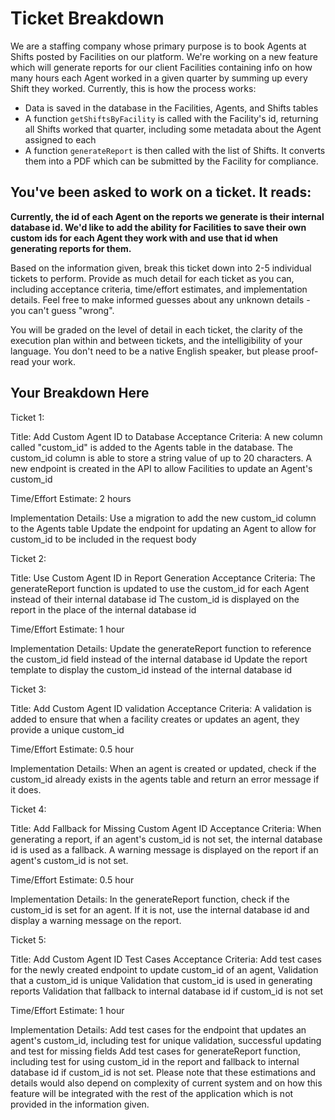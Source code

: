 # Ticket Breakdown
We are a staffing company whose primary purpose is to book Agents at Shifts posted by Facilities on our platform. We're working on a new feature which will generate reports for our client Facilities containing info on how many hours each Agent worked in a given quarter by summing up every Shift they worked. Currently, this is how the process works:

- Data is saved in the database in the Facilities, Agents, and Shifts tables
- A function `getShiftsByFacility` is called with the Facility's id, returning all Shifts worked that quarter, including some metadata about the Agent assigned to each
- A function `generateReport` is then called with the list of Shifts. It converts them into a PDF which can be submitted by the Facility for compliance.

## You've been asked to work on a ticket. It reads:

**Currently, the id of each Agent on the reports we generate is their internal database id. We'd like to add the ability for Facilities to save their own custom ids for each Agent they work with and use that id when generating reports for them.**


Based on the information given, break this ticket down into 2-5 individual tickets to perform. Provide as much detail for each ticket as you can, including acceptance criteria, time/effort estimates, and implementation details. Feel free to make informed guesses about any unknown details - you can't guess "wrong".


You will be graded on the level of detail in each ticket, the clarity of the execution plan within and between tickets, and the intelligibility of your language. You don't need to be a native English speaker, but please proof-read your work.

## Your Breakdown Here

Ticket 1:

Title: Add Custom Agent ID to Database
Acceptance Criteria:
A new column called "custom_id" is added to the Agents table in the database.
The custom_id column is able to store a string value of up to 20 characters.
A new endpoint is created in the API to allow Facilities to update an Agent's custom_id

Time/Effort Estimate: 2 hours

Implementation Details:
Use a migration to add the new custom_id column to the Agents table
Update the endpoint for updating an Agent to allow for custom_id to be included in the request body

Ticket 2:

Title: Use Custom Agent ID in Report Generation
Acceptance Criteria:
The generateReport function is updated to use the custom_id for each Agent instead of their internal database id
The custom_id is displayed on the report in the place of the internal database id

Time/Effort Estimate: 1 hour

Implementation Details:
Update the generateReport function to reference the custom_id field instead of the internal database id
Update the report template to display the custom_id instead of the internal database id

Ticket 3:

Title: Add Custom Agent ID validation
Acceptance Criteria:
A validation is added to ensure that when a facility creates or updates an agent, they provide a unique custom_id

Time/Effort Estimate: 0.5 hour

Implementation Details:
When an agent is created or updated, check if the custom_id already exists in the agents table and return an error message if it does.

Ticket 4:

Title: Add Fallback for Missing Custom Agent ID
Acceptance Criteria:
When generating a report, if an agent's custom_id is not set, the internal database id is used as a fallback.
A warning message is displayed on the report if an agent's custom_id is not set.

Time/Effort Estimate: 0.5 hour

Implementation Details:
In the generateReport function, check if the custom_id is set for an agent. If it is not, use the internal database id and display a warning message on the report.

Ticket 5:

Title: Add Custom Agent ID Test Cases
Acceptance Criteria:
Add test cases for the newly created endpoint to update custom_id of an agent,
Validation that a custom_id is unique
Validation that custom_id is used in generating reports
Validation that fallback to internal database id if custom_id is not set

Time/Effort Estimate: 1 hour

Implementation Details:
Add test cases for the endpoint that updates an agent's custom_id, including test for unique validation, successful updating and test for missing fields
Add test cases for generateReport function, including test for using custom_id in the report and fallback to internal database id if custom_id is not set.
Please note that these estimations and details would also depend on complexity of current system and on how this feature will be integrated with the rest of the application which is not provided in the information given.